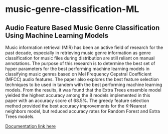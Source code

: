 # music-genre-classification-ML
## Audio Feature Based Music Genre Classification Using Machine Learning Models

Music information retrieval (MIR) has been an active field of research for the past decade, especially in retrieving music genre information as genre classification for music files during distribution are still reliant on manual annotations. The purpose of this research is to determine the best set of hyper parameters for the best performing machine learning models in classifying music genres based on Mel Frequency Cepstral Coefficient (MFCC) audio features. The paper also explores the best feature selection techniques to be used in tandem with the best performing machine learning models. From the results, it was found that the Extra Trees ensemble model yielded the highest accuracy among the 8 models implemented in this paper with an accuracy score of 68.5%. The greedy feature selection method provided the best accuracy improvements for the K-Nearest neighbors model, but reduced accuracy rates for Random Forest and Extra Trees models.

<a href="report.pdf">Documentation link here<a>
